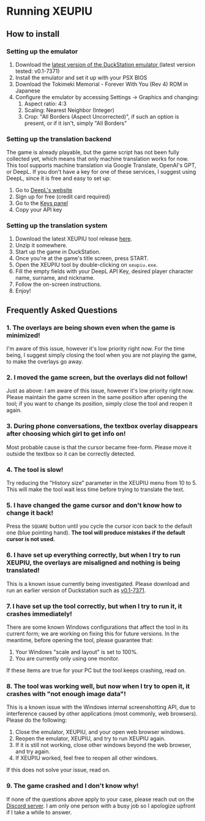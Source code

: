 # Running XEUPIU

## How to install

### Setting up the emulator

1. Download the [latest version of the DuckStation emulator ](https://www.duckstation.org/) (latest version tested: v0.1-7371)
2. Install the emulator and set it up with your PSX BIOS
3. Download the Tokimeki Memorial - Forever With You (Rev 4) ROM in Japanese
4. Configure the emulator by accessing Settings -> Graphics and changing:
	1. Aspect ratio: 4:3
 	2. Scaling: Nearest Neighbor (Integer)
	3. Crop: "All Borders (Aspect Uncorrected)", if such an option is present, or if it isn't, simply "All Borders"

### Setting up the translation backend

The game is already playable, but the game script has not been fully collected yet, which means that only machine translation works for now. This tool supports machine translation via Google Translate, OpenAI's GPT, or DeepL. If you don't have a key for one of these services, I suggest using DeepL, since it is free and easy to set up:

1. Go to [DeepL's website](https://www.deepl.com/en/pro-api?cta=header-pro-api)
2. Sign up for free (credit card required)
3. Go to the [Keys panel](https://www.deepl.com/your-account/keys)
4. Copy your API key

### Setting up the translation system

1. Download the latest XEUPIU tool release [here](https://github.com/vgarciasc/xeupiu/releases/).
2. Unzip it somewhere.
3. Start up the game in DuckStation.
4. Once you're at the game's title screen, press START.
5. Open the XEUPIU tool by double-clicking on `xeupiu.exe`.
6. Fill the empty fields with your DeepL API Key, desired player character name, surname, and nickname.
7. Follow the on-screen instructions.
8. Enjoy!

## Frequently Asked Questions

### 1. The overlays are being shown even when the game is minimized!

I'm aware of this issue, however it's low priority right now. For the time being, I suggest simply closing the tool when you are not playing the game, to make the overlays go away.

### 2. I moved the game screen, but the overlays did not follow!

Just as above: I am aware of this issue, however it's low priority right now. Please maintain the game screen in the same position after opening the tool; if you want to change its position, simply close the tool and reopen it again.

### 3. During phone conversations, the textbox overlay disappears after choosing which girl to get info on!

Most probable cause is that the cursor became free-form. Please move it outside the textbox so it can be correctly detected.

### 4. The tool is slow!

Try reducing the "History size" parameter in the XEUPIU menu from 10 to 5. This will make the tool wait less time before trying to translate the text.  

### 5. I have changed the game cursor and don't know how to change it back!

Press the `SQUARE` button until you cycle the cursor icon back to the default one (blue pointing hand). **The tool will produce mistakes if the default cursor is not used.**

### 6. I have set up everything correctly, but when I try to run XEUPIU, the overlays are misaligned and nothing is being translated!

This is a known issue currently being investigated. Please download and run an earlier version of Duckstation such as [v0.1-7371](https://github.com/stenzek/duckstation/releases/tag/v0.1-7371).

### 7. I have set up the tool correctly, but when I try to run it, it crashes immediately!

There are some known Windows configurations that affect the tool in its current form; we are working on fixing this for future versions. In the meantime, before opening the tool, please guarantee that:

1. Your Windows "scale and layout" is set to 100%.
2. You are currently only using one monitor.

If these items are true for your PC but the tool keeps crashing, read on.

### 8. The tool was working well, but now when I try to open it, it crashes with "not enough image data"!

This is a known issue with the Windows internal screenshotting API, due to interference caused by other 
applications (most commonly, web browsers). Please do the following:

1. Close the emulator, XEUPIU, and your open web browser windows.
2. Reopen the emulator, XEUPIU, and try to run XEUPIU again.
3. If it is still not working, close other windows beyond the web browser, and try again.
4. If XEUPIU worked, feel free to reopen all other windows.

If this does not solve your issue, read on.

### 9. The game crashed and I don't know why!

If none of the questions above apply to your case, please reach out on the [Discord server](https://discord.gg/aH5meFKRB7). I am only one person with a busy job so I apologize upfront if I take a while to answer.

